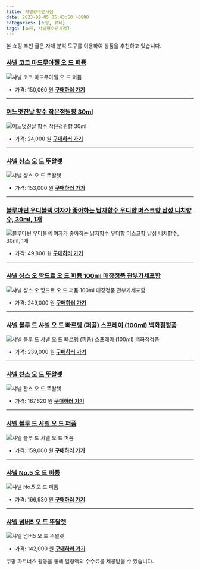 ```yaml
---
title: 샤넬향수면세점
date: 2023-09-05 05:43:50 +0800
categories: [쇼핑, 뷰티]
tags: [쇼핑, 샤넬향수면세점]
---
```

본 쇼핑 추천 글은 자체 분석 도구를 이용하여 상품을 추천하고 있습니다.
### [샤넬 코코 마드무아젤 오 드 퍼퓸](https://link.coupang.com/re/AFFSDP?lptag=AF1030537&pageKey=7063388851&itemId=17520078861&vendorItemId=84687226185&traceid=V0-153-25dbf7955572e7cd&requestid=20230907054350436241338087&token=31850C%7CMIXED)
![샤넬 코코 마드무아젤 오 드 퍼퓸](https://ads-partners.coupang.com/image1/PNY_qEvj6VLljjkyPDbsdmpzkGl4xhmZ7cgPtSYKqkwM1jfGZXBaxxtH4bkF6CgNXNpqMLeXqjDkj5fdvbhTp4-f1tnCRu5SzOprGNpU1IdOwH3vts30wHpLbZvabRtRkL9n9hBsp6qBvIf3yZf3UaibrcPEI47KxEUYRqHFLWBvZWjsa3EllN8Q30me0kloaBbeAlju2DTIH_RkGexAj2jtsOyG6xqZVo4QMJdpP950J-YDQ4MBxnVpE2hdf2DZPi2fDbGQetmERHQD7eiNpgsIiYKEQLXOAe8Xbaxr5cPB)
- 가격: 150,060 원
[**구매하러 가기**](https://link.coupang.com/re/AFFSDP?lptag=AF1030537&pageKey=7063388851&itemId=17520078861&vendorItemId=84687226185&traceid=V0-153-25dbf7955572e7cd&requestid=20230907054350436241338087&token=31850C%7CMIXED)
---
### [어느멋진날 향수 작은정원향 30ml](https://link.coupang.com/re/AFFSDP?lptag=AF1030537&pageKey=6931222841&itemId=16772084880&vendorItemId=83953287931&traceid=V0-153-27c635a37fe9d880&clickBeacon=uUs6BqH0Cxh5d8qQrO0gDzKCnE2bM5ucmr1KThmP%2For4tgs4cKNb%2FFTl52p9MliG0Y1p6ylr6vJEoY0y0Q2j4Sy4mT1lfzHKpBY4HKeCL4WBxHLQPYa8%2FdyWYFxYUjOo%2BA8QoXR3%2FQ1oHtyZziRvDOcn6MPEJRBVRQJf%2BCsPZcPI8%2FerrD904Jb9uKZFNvYNWU%2Fk3vP%2Ffqm4uBLR%2Bqx43kOIswYrStTR%2FuCmrqq3vQ3IBlD6Rp6qZ8FcZo3voTCjntKJnagtYKqvhYV3Yl7HszuXUEDaCbvz9TPZV%2BL9oezt5qgJ3JnzYyZgzjxvnDPgkxRu9J%2B5c6KWtaUDmye2RXgNLomBcPcmkYAclXdR05ByWwpKlfDyFhkuErT12RwPs5W8z3c%2BGH6LL0OOinwXsxyjzsg2QayYY5t3UhBpeB4JZU6lnCwa%2FQcaKYhDAJASl5WhR%2BxEXPl%2BO3BCVR0fTcRs6hGbRn8k4dCzmGMoj884dm0pHDTTUt5yWvL4VotTudqFVQ1dO5c6aLrlcgk2HVxHqdxLzquRy64BT1rmtlqpPQzm5u0iWYBzqSwkzJIV9urLPThvotA1sBu7yg8oG1JqCnPu43sKmVacK33ZwpGSQg2fZpaiwyAOuiHfgm7ww9p%2F57bN%2BJYj8ot6MrNWDItQ43qe8hmY7RS7TFtwJcQKjjRlaDYODZ%2BFWYRdCeVAkQhPW%2BCG2GEPAyAtrtYcFw8thq%2BrMRsdrVtgQCUJj1W%2BoHV52DntPN6CNkBquBdorup2FQqUOmMByjFfBRU8FgEREmYTfsXwjLANQtjLJlf0%2BrJMzCcKO6QRicyhi4JuDUn1hWg%2FK37%2FjW2bEGmbLSIG7oEJIKwgWRZCJ1xRy4mh1KHUUCknwKbMtZ306Yv5&requestid=20230907054350436241338087&token=31850C%7CMIXED)
![어느멋진날 향수 작은정원향 30ml](https://ads-partners.coupang.com/image1/j_dYHRKOiOGJq6dnjz0oQDqVA8Gzy_0Cir5NURvYsXR7zJpViF6SLF_b-SKwN_6wtNMauKu9SqTnQm_s18SkX5VctXeXSdbKvMdSoZq78OQS1f4y2JLBX7yMTRBxBUeWKOAs-KTb1uVTmJirQa8ecrmD_4EYdZFRQQXiwVng-kvv1qKKVxO0_eO2T-mGZhN_BcMcp939mmvkdYaAJVII2jalUFSyDHqy9XzoYMQtG34dpwxMatCIDab1U_DNW6eZtwL_qj93lhQhzxPrABOjMyGq7mq9vVL7641UvDqp-iEr-99e)
- 가격: 24,000 원
[**구매하러 가기**](https://link.coupang.com/re/AFFSDP?lptag=AF1030537&pageKey=6931222841&itemId=16772084880&vendorItemId=83953287931&traceid=V0-153-27c635a37fe9d880&clickBeacon=uUs6BqH0Cxh5d8qQrO0gDzKCnE2bM5ucmr1KThmP%2For4tgs4cKNb%2FFTl52p9MliG0Y1p6ylr6vJEoY0y0Q2j4Sy4mT1lfzHKpBY4HKeCL4WBxHLQPYa8%2FdyWYFxYUjOo%2BA8QoXR3%2FQ1oHtyZziRvDOcn6MPEJRBVRQJf%2BCsPZcPI8%2FerrD904Jb9uKZFNvYNWU%2Fk3vP%2Ffqm4uBLR%2Bqx43kOIswYrStTR%2FuCmrqq3vQ3IBlD6Rp6qZ8FcZo3voTCjntKJnagtYKqvhYV3Yl7HszuXUEDaCbvz9TPZV%2BL9oezt5qgJ3JnzYyZgzjxvnDPgkxRu9J%2B5c6KWtaUDmye2RXgNLomBcPcmkYAclXdR05ByWwpKlfDyFhkuErT12RwPs5W8z3c%2BGH6LL0OOinwXsxyjzsg2QayYY5t3UhBpeB4JZU6lnCwa%2FQcaKYhDAJASl5WhR%2BxEXPl%2BO3BCVR0fTcRs6hGbRn8k4dCzmGMoj884dm0pHDTTUt5yWvL4VotTudqFVQ1dO5c6aLrlcgk2HVxHqdxLzquRy64BT1rmtlqpPQzm5u0iWYBzqSwkzJIV9urLPThvotA1sBu7yg8oG1JqCnPu43sKmVacK33ZwpGSQg2fZpaiwyAOuiHfgm7ww9p%2F57bN%2BJYj8ot6MrNWDItQ43qe8hmY7RS7TFtwJcQKjjRlaDYODZ%2BFWYRdCeVAkQhPW%2BCG2GEPAyAtrtYcFw8thq%2BrMRsdrVtgQCUJj1W%2BoHV52DntPN6CNkBquBdorup2FQqUOmMByjFfBRU8FgEREmYTfsXwjLANQtjLJlf0%2BrJMzCcKO6QRicyhi4JuDUn1hWg%2FK37%2FjW2bEGmbLSIG7oEJIKwgWRZCJ1xRy4mh1KHUUCknwKbMtZ306Yv5&requestid=20230907054350436241338087&token=31850C%7CMIXED)
---
### [샤넬 샹스 오 드 뚜왈렛](https://link.coupang.com/re/AFFSDP?lptag=AF1030537&pageKey=6714079492&itemId=18218319593&vendorItemId=87007483492&traceid=V0-153-a71e3207d7c2973e&requestid=20230907054350436241338087&token=31850C%7CMIXED)
![샤넬 샹스 오 드 뚜왈렛](https://ads-partners.coupang.com/image1/yimL1-JVA6uSpQXxyo81VXosNV6ornPAvl2HQHYB5oXrg3zaKJNA7pAAhKOUDloaEQqCVFy4CoU-TQsuEoVbj4oNXa_KcruA--8T6EWGo4Atn-rMsnxDvOLsfB9K9gYgE93nZwwv3ndKy-PYzYRt8nibAVOshnR6R4mOTE6q3ZtA7Plc_NJ6kbyIYPijn9GYoqLl0IiwEtTHOGaNi88FZ6rZI_5SI8jqdqupa_AYASOGKkE0tA76rldielLrVYfhCTV_4n6nP4bZgq1uKiP_5caRgNBL3V1Ep5e1TtLzD1s=)
- 가격: 153,000 원
[**구매하러 가기**](https://link.coupang.com/re/AFFSDP?lptag=AF1030537&pageKey=6714079492&itemId=18218319593&vendorItemId=87007483492&traceid=V0-153-a71e3207d7c2973e&requestid=20230907054350436241338087&token=31850C%7CMIXED)
---
### [블루마틴 우디블랙 여자가 좋아하는 남자향수 우디향 머스크향 남성 니치향수, 30ml, 1개](https://link.coupang.com/re/AFFSDP?lptag=AF1030537&pageKey=7308240001&itemId=18717001228&vendorItemId=86281339766&traceid=V0-153-52ab65f877c1e609&clickBeacon=uUs6BqH0Cxh5d8qQrO0gDzKCnE2bM5ucmr1KThmP%2For4tgs4cKNb%2FFTl52p9MliG0Y1p6ylr6vJEoY0y0Q2j4Sy4mT1lfzHKpBY4HKeCL4XU%2BevL7s0W3uWk8VULoRtmMJSlfd85XOg0JjCrffCt7oZ5EaCr1CciAoRdYwcbXbFpdmm1afoG%2Fo9Zj9CplW7ZWU%2Fk3vP%2Ffqm4uBLR%2Bqx43kOIswYrStTR%2FuCmrqq3vQ3IBlD6Rp6qZ8FcZo3voTCj9hU7SiuOdBn8jJpcGb0C671xzpUrXx2yeKY8bXwNbZOEWzc1nXQn2vfS7bQuSy2CcRQEBN2DuDKAB5euZxnE9cOrA%2FiQORdVNtgQdcgUX%2BjFCXpFt4oJco1pZEGgXDGV1m2RaslO6nrEK0XeiTra%2BGAvrgXmnuHmSCt2CL2I5V8y39Ku6U1oKwvWzOfyJBEnXAuNHNFmAHhKR5Y3QT9hbFu42wdcb6tuvejDrbfOWDCwXJ6I72lURIZNe%2BdlJgwCrf5%2ByBu%2FfwMU1I0vy89DRD2msI1FxmGfT3K3Dk%2B%2BmXMM%2F4Ivc0PQZU74OayBquRa0uaiWFbBeHY3nO7SitHJzVv9R5APFtWT6p%2BBmEVxH5ycRf2sA4dMetb7pZBY4%2B7uopEE5FMhYAKbV2S3So5wJEo1wSjKQQRcYfHXqmdKg2C9VmWgqhJHbQKZV9eGib%2BOgP1LsBsYle2EjRJYJsWT5OGjY9CqtXHgk4sjiXpzPkLzaHWAMmJUHcZpuC8d2dtE7SEhohNtFzC8tuGvbO3hAsGwlakS35R2UJLNh8QsGfEr7VTPsp%2B%2Fo0EjvfBnOKHkIYTK1Mg7%2FG1GiXixfztXJB1kUZ7ssVMM34TgA8aB8P%2BadEGGmSRAK2DuiNZTPwzY&requestid=20230907054350436241338087&token=31850C%7CMIXED)
![블루마틴 우디블랙 여자가 좋아하는 남자향수 우디향 머스크향 남성 니치향수, 30ml, 1개](https://ads-partners.coupang.com/image1/rHfa4kIxT8-Bj4LUrF2yZPuYP3fU9z_WofwiYCXdTlE-O-DPwnKVVlKG59xgdUUOcjVzvZzYzlFDYQl1Ic2UsyV1aikGuoY4gvfze_pzjn7ivp2Zii6d5ZSnkFcWxKeLl2DQjqTs15cRRjcK6gwcGAHqPIflk-xVFXsDlp97cUD2lOzmlsQ7I-ESVDGebjskA32q40Yr6zxSJRuljhNJWUK5ES9chr0v_Bg4nIhzqrSlDLlUnwNEn3gjAD9YLUBJlEHpQ9vIV_4J0qNOz1Te0kcaG-xmyqznWwGrAyr-XjU5KBoo)
- 가격: 49,800 원
[**구매하러 가기**](https://link.coupang.com/re/AFFSDP?lptag=AF1030537&pageKey=7308240001&itemId=18717001228&vendorItemId=86281339766&traceid=V0-153-52ab65f877c1e609&clickBeacon=uUs6BqH0Cxh5d8qQrO0gDzKCnE2bM5ucmr1KThmP%2For4tgs4cKNb%2FFTl52p9MliG0Y1p6ylr6vJEoY0y0Q2j4Sy4mT1lfzHKpBY4HKeCL4XU%2BevL7s0W3uWk8VULoRtmMJSlfd85XOg0JjCrffCt7oZ5EaCr1CciAoRdYwcbXbFpdmm1afoG%2Fo9Zj9CplW7ZWU%2Fk3vP%2Ffqm4uBLR%2Bqx43kOIswYrStTR%2FuCmrqq3vQ3IBlD6Rp6qZ8FcZo3voTCj9hU7SiuOdBn8jJpcGb0C671xzpUrXx2yeKY8bXwNbZOEWzc1nXQn2vfS7bQuSy2CcRQEBN2DuDKAB5euZxnE9cOrA%2FiQORdVNtgQdcgUX%2BjFCXpFt4oJco1pZEGgXDGV1m2RaslO6nrEK0XeiTra%2BGAvrgXmnuHmSCt2CL2I5V8y39Ku6U1oKwvWzOfyJBEnXAuNHNFmAHhKR5Y3QT9hbFu42wdcb6tuvejDrbfOWDCwXJ6I72lURIZNe%2BdlJgwCrf5%2ByBu%2FfwMU1I0vy89DRD2msI1FxmGfT3K3Dk%2B%2BmXMM%2F4Ivc0PQZU74OayBquRa0uaiWFbBeHY3nO7SitHJzVv9R5APFtWT6p%2BBmEVxH5ycRf2sA4dMetb7pZBY4%2B7uopEE5FMhYAKbV2S3So5wJEo1wSjKQQRcYfHXqmdKg2C9VmWgqhJHbQKZV9eGib%2BOgP1LsBsYle2EjRJYJsWT5OGjY9CqtXHgk4sjiXpzPkLzaHWAMmJUHcZpuC8d2dtE7SEhohNtFzC8tuGvbO3hAsGwlakS35R2UJLNh8QsGfEr7VTPsp%2B%2Fo0EjvfBnOKHkIYTK1Mg7%2FG1GiXixfztXJB1kUZ7ssVMM34TgA8aB8P%2BadEGGmSRAK2DuiNZTPwzY&requestid=20230907054350436241338087&token=31850C%7CMIXED)
---
### [샤넬 샹스 오 땅드르 오 드 퍼퓸 100ml 매장정품 관부가세포함](https://link.coupang.com/re/AFFSDP?lptag=AF1030537&pageKey=7506347626&itemId=19659282318&vendorItemId=81357188688&traceid=V0-153-9e9d36b069bf8f78&requestid=20230907054350436241338087&token=31850C%7CMIXED)
![샤넬 샹스 오 땅드르 오 드 퍼퓸 100ml 매장정품 관부가세포함](https://ads-partners.coupang.com/image1/8Gw0ys25lpIAHUnp8Oxj7_8_gMjus2M8bzWh-TniYHSTAUwr27XwJ-h3xJT4ccdKTL2HB48I7KE2F-bthHpq-2zfZd3T0vwhSWJytfZAmcXpL7vAVK5AeX-VeJ_4ZGzkCMI-gGQCSai1tIEFxABFRUy3BmHIjxYY1aJwA_W3orag8ZdTVLH8In34W2270NbBRb_wi8KqEujtoP_h-aOHNy4oKttwvUTOr6vfJLdePoi17OC0Q7OB4kCN6M_7PXD0nU7UgZW97dpZ3PZojNKyrq6P5SzhoLjRTm9d7jXUuL0=)
- 가격: 249,000 원
[**구매하러 가기**](https://link.coupang.com/re/AFFSDP?lptag=AF1030537&pageKey=7506347626&itemId=19659282318&vendorItemId=81357188688&traceid=V0-153-9e9d36b069bf8f78&requestid=20230907054350436241338087&token=31850C%7CMIXED)
---
### [샤넬 블루 드 샤넬 오 드 빠르펭 (퍼퓸) 스프레이 (100ml) 백화점정품](https://link.coupang.com/re/AFFSDP?lptag=AF1030537&pageKey=7474962390&itemId=19512694676&vendorItemId=83451272067&traceid=V0-153-469cbe6b1d497f9a&requestid=20230907054350436241338087&token=31850C%7CMIXED)
![샤넬 블루 드 샤넬 오 드 빠르펭 (퍼퓸) 스프레이 (100ml) 백화점정품](https://ads-partners.coupang.com/image1/ubfOLPakZ-VgE1louYBSWt7BaAg5NriaH86DQ4-Uf0oj1fNOMOWxsYRl8JMcN-npxc2jSLYRAoTrMp0Mu4ycIcPJT4SAmBbWtRZ6jcCXu9pUAaHdP6QaYHcuIxGLsZWTBK-8sw023csVK6jHzxeh64JGx7BmZx6NJJqJKczAOuUGdQ9bKywcovksLgiHITZvxS4woNLSy2p2Dh4_UfZ7C09D_hlhJerUtJ-MODuVBHfmmAmkNKvJDXBOe9Yl-_xkPcH2OwyOZFEY0hUMu8hwS2vHuNI55Rjb3LyAQqzZyW6D)
- 가격: 239,000 원
[**구매하러 가기**](https://link.coupang.com/re/AFFSDP?lptag=AF1030537&pageKey=7474962390&itemId=19512694676&vendorItemId=83451272067&traceid=V0-153-469cbe6b1d497f9a&requestid=20230907054350436241338087&token=31850C%7CMIXED)
---
### [샤넬 찬스 오 드 뚜왈렛](https://link.coupang.com/re/AFFSDP?lptag=AF1030537&pageKey=7063388422&itemId=17520076962&vendorItemId=84687224622&traceid=V0-153-f31ac3201002019b&requestid=20230907054350436241338087&token=31850C%7CMIXED)
![샤넬 찬스 오 드 뚜왈렛](https://ads-partners.coupang.com/image1/yFz2UCKIvbGM0U6LyIEXHgeApHh_g0qM8v2AuKgUX5uBGXFkAIqjTXssE-xOuV4VEEsmG5rScvXPAHWded8nd7dTQr4LmDPqxie_zNLCCN5CKpX05N0Ped_oa__0-k2_UXo-LbXQPINns_f1Ka5IrvbDPVoSkXZvo4Ie8Mqa5xgVPwRredAjDRTuXjLDkiz1HJHFtG0grGhvE-c54UgsjKL_5LAKCiX8714diYMAgzP_izKGnBlH1Tg65DBHRwM9-PkSk8JWT5LBtQ9kaLFgnE2iQUREIGRA-Yw1k578xnlz)
- 가격: 167,620 원
[**구매하러 가기**](https://link.coupang.com/re/AFFSDP?lptag=AF1030537&pageKey=7063388422&itemId=17520076962&vendorItemId=84687224622&traceid=V0-153-f31ac3201002019b&requestid=20230907054350436241338087&token=31850C%7CMIXED)
---
### [샤넬 블루 드 샤넬 오 드 퍼퓸](https://link.coupang.com/re/AFFSDP?lptag=AF1030537&pageKey=66111762&itemId=222661106&vendorItemId=73411592800&traceid=V0-153-e0d2bb58ad4b6b88&requestid=20230907054350436241338087&token=31850C%7CMIXED)
![샤넬 블루 드 샤넬 오 드 퍼퓸](https://ads-partners.coupang.com/image1/I-5qCAeABZ1GRQcaI6i0vQVXyE7dHybCI63ETmz8XTGB2Kd7IfVodeduP3idaedcD7iMFa-Y3epvFCNvKqcmTL109jUlRt1UhKKsdltd-x2ZqS-UIEcrL3IaEF6La97tEwQJsrd4x_6pFeRS_MvJCk3bnYNNm5TtfN3WBtpk6FW5d2idE33ubLsHwLOf9IX3WBGzBE8HsnS_udY2iaLQDfYuAr3hDjo7yFElXRCrmpCYJ58rDCu17PCOBMcfnWRoxpNP69bUa-FjUcW-OiI0DuQVHf5k9GMRB-V_sQsiyw==)
- 가격: 159,000 원
[**구매하러 가기**](https://link.coupang.com/re/AFFSDP?lptag=AF1030537&pageKey=66111762&itemId=222661106&vendorItemId=73411592800&traceid=V0-153-e0d2bb58ad4b6b88&requestid=20230907054350436241338087&token=31850C%7CMIXED)
---
### [샤넬 No.5 오 드 퍼퓸](https://link.coupang.com/re/AFFSDP?lptag=AF1030537&pageKey=7069946363&itemId=17553883026&vendorItemId=84720722309&traceid=V0-153-440197bbb4a3e2ad&requestid=20230907054350436241338087&token=31850C%7CMIXED)
![샤넬 No.5 오 드 퍼퓸](https://ads-partners.coupang.com/image1/Awy_mrz8tEUt_kM0A9BCjM_yeJ6uUWh_gkIAP4np4lJrZM4WKd4vxPdTL5mNqVBkjHx4r0h-NAPi_nGZ-b3n7iNzO4bTbGy7XxnUG5Q8jmf5QFKKRVYoUPQWIggOAL5nmrEj7K1uwRf-QKohBdipsh25hgq3OrkokWLNCVchZeDqXQuN140QlE_BH5_ihzWwrChddd3OYrwwOLz8Sgxcy9jxpIN3JA5Txtlfb7WcUgn8SJxo40yL3zUqF-EF7zrZYhFn1yzSv2VLcyrt1BjcniSmOctNZTJdvhODb2rpPzM=)
- 가격: 166,930 원
[**구매하러 가기**](https://link.coupang.com/re/AFFSDP?lptag=AF1030537&pageKey=7069946363&itemId=17553883026&vendorItemId=84720722309&traceid=V0-153-440197bbb4a3e2ad&requestid=20230907054350436241338087&token=31850C%7CMIXED)
---
### [샤넬 넘버5 오 드 뚜왈렛](https://link.coupang.com/re/AFFSDP?lptag=AF1030537&pageKey=6713175135&itemId=15592373001&vendorItemId=86440499833&traceid=V0-153-6d5bd8c151257e71&requestid=20230907054350436241338087&token=31850C%7CMIXED)
![샤넬 넘버5 오 드 뚜왈렛](https://ads-partners.coupang.com/image1/92SyTsB12BlXU5ux93IsK7AHInAUgShGFYfZlqsGYFjIC6ZbbpR3ES-RHbRdMPtZwp7VlpyA9Zb47phIZTDeK_p_zjRXcVUk8i6WSrKg0vvZzZvx7fWi78rhdUnrktnVbaT68fYXUNiUaTrGeqFmOvuyC3uImJfwzLibQpRAWoh012LfvNsLTAeMY7TPQOzEEJk5zG3bUspPqSgmsBZVjSb3zvtrNG-4_ag-Qh3F6Am4gpmho3Q-C3L8IbZcoXGLauSbbejU5BLptHWe0GZSeNoANOEzXyyIfLNR0bdEHOY=)
- 가격: 142,000 원
[**구매하러 가기**](https://link.coupang.com/re/AFFSDP?lptag=AF1030537&pageKey=6713175135&itemId=15592373001&vendorItemId=86440499833&traceid=V0-153-6d5bd8c151257e71&requestid=20230907054350436241338087&token=31850C%7CMIXED)


쿠팡 파트너스 활동을 통해 일정액의 수수료를 제공받을 수 있습니다.
